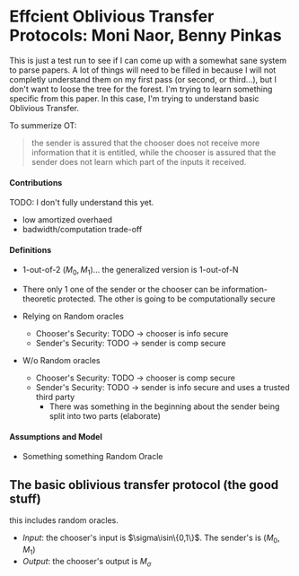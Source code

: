 #  Effcient Oblivious Transfer Protocols: Moni Naor, Benny Pinkas
This is just a test run to see if I can come up with a somewhat sane system to parse papers.
A lot of things will need to be filled in because I will not completly understand them on my first pass (or second, or third...), but I don't want to loose the tree for the forest.
I'm trying to learn something specific from this paper. In this case, I'm trying to understand basic Oblivious Transfer.

To summerize OT:
> the sender is assured that the chooser does not receive more information that it is entitled, while the chooser is assured that the sender does not learn which part of the inputs it received. 

#### Contributions

TODO: I don't fully understand this yet.

* low amortized overhaed
* badwidth/computation trade-off

#### Definitions

* 1-out-of-2 $(M_0,M_1)$... the generalized version is 1-out-of-N
* There only 1 one of the sender or the chooser can be information-theoretic protected\. The other is going to be computationally secure


* Relying on Random oracles
    * Chooser's Security: TODO -> chooser is info secure
    * Sender's Security: TODO -> sender is comp secure

* W/o Random oracles
    * Chooser's Security: TODO -> chooser is comp secure
    * Sender's Security: TODO -> sender is info secure and uses a trusted third party
        * There was something in the beginning about the sender being split into two parts (elaborate) 

#### Assumptions and Model

* Something something Random Oracle

## The basic oblivious transfer protocol (the good stuff)

 this includes random oracles.

 * *Input*: the chooser's input is $\sigma\isin\{0,1\}$. The sender's is $(M_0,M_1)$ 
 * *Output*: the chooser's output is $M_\sigma$
